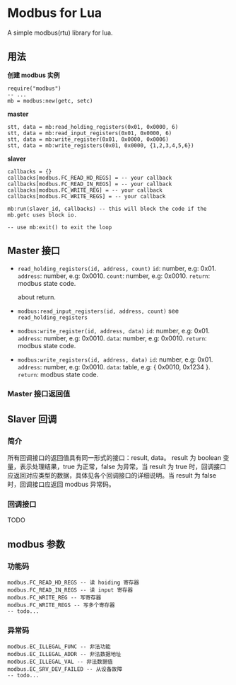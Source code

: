 # Modbus for Lua
A simple modbus(rtu) library for lua.

## 用法

**创建 modbus 实例**
```
require("modbus")
-- ...
mb = modbus:new(getc, setc)
```

**master**
```
stt, data = mb:read_holding_registers(0x01, 0x0000, 6)
stt, data = mb:read_input_registers(0x01, 0x0000, 6)
stt, data = mb:write_register(0x01, 0x0000, 0x0006)
stt, data = mb:write_registers(0x01, 0x0000, {1,2,3,4,5,6})
```

**slaver**
```
callbacks = {}
callbacks[modbus.FC_READ_HD_REGS] = -- your callback
callbacks[modbus.FC_READ_IN_REGS] = -- your callback
callbacks[modbus.FC_WRITE_REG] = -- your callback
callbacks[modbus.FC_WRITE_REGS] = -- your callback

mb:run(slaver_id, callbacks) -- this will block the code if the mb.getc uses block io.

-- use mb:exit() to exit the loop
```

## Master 接口
- ```read_holding_registers(id, address, count)```
    ```id```: number, e.g: 0x01.
    ```address```: number, e.g: 0x0010.
    ```count```: number, e.g: 0x0010.
    ```return```: modbus state code.

    about return.

- ```modbus:read_input_registers(id, address, count)```
    see ```read_holding_registers```

- ```modbus:write_register(id, address, data)```
    ```id```: number, e.g: 0x01.
    ```address```: number, e.g: 0x0010.
    ```data```: number, e.g: 0x0010.
    ```return```: modbus state code.

- ```modbus:write_registers(id, address, data)```
    ```id```: number, e.g: 0x01.
    ```address```: number, e.g: 0x0010.
    ```data```: table, e.g: { 0x0010, 0x1234 }.
    ```return```: modbus state code.

### Master 接口返回值

## Slaver 回调
### 简介
所有回调接口的返回值具有同一形式的接口：result, data。
result 为 boolean 变量，表示处理结果，true 为正常，false 为异常。当 result 为 true 时，回调接口应返回对应类型的数据，具体见各个回调接口的详细说明。当 result 为 false 时，回调接口应返回 modbus 异常码。

### 回调接口
TODO

## modbus 参数
### 功能码
```
modbus.FC_READ_HD_REGS -- 读 hoiding 寄存器
modbus.FC_READ_IN_REGS -- 读 input 寄存器
modbus.FC_WRITE_REG -- 写寄存器
modbus.FC_WRITE_REGS -- 写多个寄存器
-- todo...
```
### 异常码
```
modbus.EC_ILLEGAL_FUNC -- 非法功能
modbus.EC_ILLEGAL_ADDR -- 非法数据地址
modbus.EC_ILLEGAL_VAL -- 非法数据值
modbus.EC_SRV_DEV_FAILED -- 从设备故障
-- todo...
```